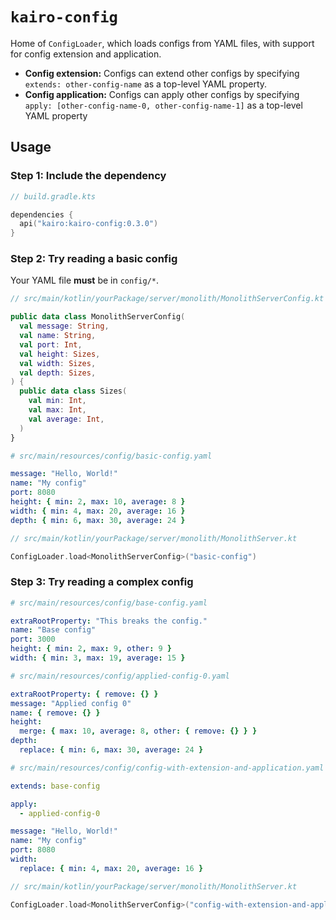 # `kairo-config`

Home of `ConfigLoader`, which loads configs from YAML files,
with support for config extension and application.

- **Config extension:** Configs can extend other configs
  by specifying `extends: other-config-name` as a top-level YAML property.
- **Config application:** Configs can apply other configs
  by specifying `apply: [other-config-name-0, other-config-name-1]` as a top-level YAML property

## Usage

### Step 1: Include the dependency

```kotlin
// build.gradle.kts

dependencies {
  api("kairo:kairo-config:0.3.0")
}
```

### Step 2: Try reading a basic config

Your YAML file **must** be in `config/*`.

```kotlin
// src/main/kotlin/yourPackage/server/monolith/MonolithServerConfig.kt

public data class MonolithServerConfig(
  val message: String,
  val name: String,
  val port: Int,
  val height: Sizes,
  val width: Sizes,
  val depth: Sizes,
) {
  public data class Sizes(
    val min: Int,
    val max: Int,
    val average: Int,
  )
}
```

```yaml
# src/main/resources/config/basic-config.yaml

message: "Hello, World!"
name: "My config"
port: 8080
height: { min: 2, max: 10, average: 8 }
width: { min: 4, max: 20, average: 16 }
depth: { min: 6, max: 30, average: 24 }
```

```kotlin
// src/main/kotlin/yourPackage/server/monolith/MonolithServer.kt

ConfigLoader.load<MonolithServerConfig>("basic-config")
```

### Step 3: Try reading a complex config

```yaml
# src/main/resources/config/base-config.yaml

extraRootProperty: "This breaks the config."
name: "Base config"
port: 3000
height: { min: 2, max: 9, other: 9 }
width: { min: 3, max: 19, average: 15 }
```

```yaml
# src/main/resources/config/applied-config-0.yaml

extraRootProperty: { remove: {} }
message: "Applied config 0"
name: { remove: {} }
height:
  merge: { max: 10, average: 8, other: { remove: {} } }
depth:
  replace: { min: 6, max: 30, average: 24 }
```

```yaml
# src/main/resources/config/config-with-extension-and-application.yaml

extends: base-config

apply:
  - applied-config-0

message: "Hello, World!"
name: "My config"
port: 8080
width:
  replace: { min: 4, max: 20, average: 16 }

```

```kotlin
// src/main/kotlin/yourPackage/server/monolith/MonolithServer.kt

ConfigLoader.load<MonolithServerConfig>("config-with-extension-and-application")
```
